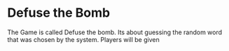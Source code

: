 <h1>Defuse the Bomb</h1>

<p> The Game is called Defuse the bomb. Its about guessing the random word that was chosen by the system. Players will be given 